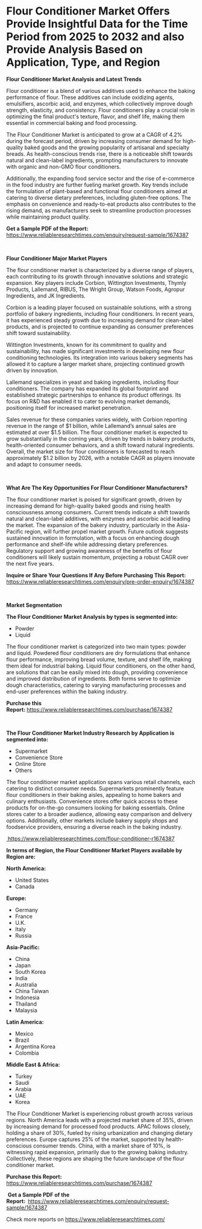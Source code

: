 <p><h1>Flour Conditioner Market Offers Provide Insightful Data for the Time Period from 2025 to 2032 and also Provide Analysis Based on Application, Type, and Region</h1></p><p><strong>Flour Conditioner Market Analysis and Latest Trends</strong></p>
<p><p>Flour conditioner is a blend of various additives used to enhance the baking performance of flour. These additives can include oxidizing agents, emulsifiers, ascorbic acid, and enzymes, which collectively improve dough strength, elasticity, and consistency. Flour conditioners play a crucial role in optimizing the final product's texture, flavor, and shelf life, making them essential in commercial baking and food processing.</p><p>The Flour Conditioner Market is anticipated to grow at a CAGR of 4.2% during the forecast period, driven by increasing consumer demand for high-quality baked goods and the growing popularity of artisanal and specialty breads. As health-conscious trends rise, there is a noticeable shift towards natural and clean-label ingredients, prompting manufacturers to innovate with organic and non-GMO flour conditioners. </p><p>Additionally, the expanding food service sector and the rise of e-commerce in the food industry are further fueling market growth. Key trends include the formulation of plant-based and functional flour conditioners aimed at catering to diverse dietary preferences, including gluten-free options. The emphasis on convenience and ready-to-eat products also contributes to the rising demand, as manufacturers seek to streamline production processes while maintaining product quality.</p></p>
<p><strong>Get a Sample PDF of the Report:&nbsp;</strong> <a href="https://www.reliableresearchtimes.com/enquiry/request-sample/1674387?utm_campaign=2176&utm_medium=2&utm_source=Github&utm_content=ia&utm_term=14022025&utm_id=flour-conditioner">https://www.reliableresearchtimes.com/enquiry/request-sample/1674387</a></p>
<p>&nbsp;</p>
<p><strong>Flour Conditioner Major Market Players</strong></p>
<p><p>The flour conditioner market is characterized by a diverse range of players, each contributing to its growth through innovative solutions and strategic expansion. Key players include Corbion, Wittington Investments, Thymly Products, Lallemand, RIBUS, The Wright Group, Watson Foods, Agropur Ingredients, and JK Ingredients.</p><p>Corbion is a leading player focused on sustainable solutions, with a strong portfolio of bakery ingredients, including flour conditioners. In recent years, it has experienced steady growth due to increasing demand for clean-label products, and is projected to continue expanding as consumer preferences shift toward sustainability.</p><p>Wittington Investments, known for its commitment to quality and sustainability, has made significant investments in developing new flour conditioning technologies. Its integration into various bakery segments has allowed it to capture a larger market share, projecting continued growth driven by innovation.</p><p>Lallemand specializes in yeast and baking ingredients, including flour conditioners. The company has expanded its global footprint and established strategic partnerships to enhance its product offerings. Its focus on R&D has enabled it to cater to evolving market demands, positioning itself for increased market penetration.</p><p>Sales revenue for these companies varies widely, with Corbion reporting revenue in the range of $1 billion, while Lallemand’s annual sales are estimated at over $1.5 billion. The flour conditioner market is expected to grow substantially in the coming years, driven by trends in bakery products, health-oriented consumer behaviors, and a shift toward natural ingredients. Overall, the market size for flour conditioners is forecasted to reach approximately $1.2 billion by 2026, with a notable CAGR as players innovate and adapt to consumer needs.</p></p>
<p>&nbsp;</p>
<p><strong>What Are The Key Opportunities For Flour Conditioner Manufacturers?</strong></p>
<p><p>The flour conditioner market is poised for significant growth, driven by increasing demand for high-quality baked goods and rising health consciousness among consumers. Current trends indicate a shift towards natural and clean-label additives, with enzymes and ascorbic acid leading the market. The expansion of the bakery industry, particularly in the Asia-Pacific region, will further propel market growth. Future outlook suggests sustained innovation in formulation, with a focus on enhancing dough performance and shelf-life while addressing dietary preferences. Regulatory support and growing awareness of the benefits of flour conditioners will likely sustain momentum, projecting a robust CAGR over the next five years.</p></p>
<p><strong>Inquire or Share Your Questions If Any Before Purchasing This Report:</strong> <a href="https://www.reliableresearchtimes.com/enquiry/pre-order-enquiry/1674387?utm_campaign=2176&utm_medium=2&utm_source=Github&utm_content=ia&utm_term=14022025&utm_id=flour-conditioner">https://www.reliableresearchtimes.com/enquiry/pre-order-enquiry/1674387</a></p>
<p>&nbsp;</p>
<p><strong>Market Segmentation</strong></p>
<p><strong>The Flour Conditioner Market Analysis by types is segmented into:</strong></p>
<p><ul><li>Powder</li><li>Liquid</li></ul></p>
<p><p>The flour conditioner market is categorized into two main types: powder and liquid. Powdered flour conditioners are dry formulations that enhance flour performance, improving bread volume, texture, and shelf life, making them ideal for industrial baking. Liquid flour conditioners, on the other hand, are solutions that can be easily mixed into dough, providing convenience and improved distribution of ingredients. Both forms serve to optimize dough characteristics, catering to varying manufacturing processes and end-user preferences within the baking industry.</p></p>
<p><strong>Purchase this Report:&nbsp;</strong><a href="https://www.reliableresearchtimes.com/purchase/1674387?utm_campaign=2176&utm_medium=2&utm_source=Github&utm_content=ia&utm_term=14022025&utm_id=flour-conditioner">https://www.reliableresearchtimes.com/purchase/1674387</a></p>
<p>&nbsp;</p>
<p><strong>The Flour Conditioner Market Industry Research by Application is segmented into:</strong></p>
<p><ul><li>Supermarket</li><li>Convenience Store</li><li>Online Store</li><li>Others</li></ul></p>
<p><p>The flour conditioner market application spans various retail channels, each catering to distinct consumer needs. Supermarkets prominently feature flour conditioners in their baking aisles, appealing to home bakers and culinary enthusiasts. Convenience stores offer quick access to these products for on-the-go consumers looking for baking essentials. Online stores cater to a broader audience, allowing easy comparison and delivery options. Additionally, other markets include bakery supply shops and foodservice providers, ensuring a diverse reach in the baking industry.</p></p>
<p><a href="https://www.reliableresearchtimes.com/flour-conditioner-r1674387?utm_campaign=2176&utm_medium=2&utm_source=Github&utm_content=ia&utm_term=14022025&utm_id=flour-conditioner">&nbsp;https://www.reliableresearchtimes.com/flour-conditioner-r1674387</a></p>
<p><strong>In terms of Region, the Flour Conditioner Market Players available by Region are:</strong></p>
<p>
    <p> <strong> North America: </strong>
        <ul>
            <li>United States</li>
            <li>Canada</li>
        </ul>
        </p> 
    <p> <strong> Europe: </strong>
        <ul>
            <li>Germany</li>
            <li>France</li>
            <li>U.K.</li>
            <li>Italy</li>
            <li>Russia</li>
        </ul>
        </p> 
    <p> <strong> Asia-Pacific: </strong>
        <ul>
            <li>China</li>
            <li>Japan</li>
            <li>South Korea</li>
            <li>India</li>
            <li>Australia</li>
            <li>China Taiwan</li>
            <li>Indonesia</li>
            <li>Thailand</li>
            <li>Malaysia</li>
        </ul>
        </p> 
    <p> <strong> Latin America: </strong>
        <ul>
            <li>Mexico</li>
            <li>Brazil</li>
            <li>Argentina Korea</li>
            <li>Colombia</li>
        </ul>
        </p> 
    <p> <strong> Middle East & Africa: </strong>
        <ul>
            <li>Turkey</li>
            <li>Saudi</li>
            <li>Arabia</li>
            <li>UAE</li>
            <li>Korea</li>
        </ul>
    </p>
    </p>
<p><p>The Flour Conditioner Market is experiencing robust growth across various regions. North America leads with a projected market share of 35%, driven by increasing demand for processed food products. APAC follows closely, holding a share of 30%, fueled by rising urbanization and changing dietary preferences. Europe captures 25% of the market, supported by health-conscious consumer trends. China, with a market share of 10%, is witnessing rapid expansion, primarily due to the growing baking industry. Collectively, these regions are shaping the future landscape of the flour conditioner market.</p></p>
<p><strong>Purchase this Report: </strong><a href="https://www.reliableresearchtimes.com/purchase/1674387?utm_campaign=2176&utm_medium=2&utm_source=Github&utm_content=ia&utm_term=14022025&utm_id=flour-conditioner">https://www.reliableresearchtimes.com/purchase/1674387</a></p>
<p>&nbsp;<strong>Get a Sample PDF of the Report:&nbsp;&nbsp;</strong><a href="https://www.reliableresearchtimes.com/enquiry/request-sample/1674387?utm_campaign=2176&utm_medium=2&utm_source=Github&utm_content=ia&utm_term=14022025&utm_id=flour-conditioner">https://www.reliableresearchtimes.com/enquiry/request-sample/1674387</a></p>
<p><strong></strong></p>
<p>Check more reports on <a href="https://www.reliableresearchtimes.com/?utm_campaign=2176&utm_medium=2&utm_source=Github&utm_content=ia&utm_term=14022025&utm_id=flour-conditioner">https://www.reliableresearchtimes.com/</a></p>